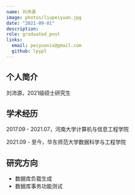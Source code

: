 ```yaml
---
name: 刘沛源
image: photos/liupeiyuan.jpg
date: "2021-09-01"
description: 
role: graduated_post
links:
  email: peiyuanix@gmail.com
  github: lpypl
---
```


## 个人简介

刘沛源，2021级硕士研究生

## 学术经历

2017.09 - 2021.07，河南大学计算机与信息工程学院

2021.09 - 至今，华东师范大学数据科学与工程学院

## 研究方向

- 数据库负载生成
- 数据库事务功能测试
